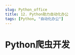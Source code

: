 ```yaml
---
slug: Python_office
title: 12. Python助力自动化办公
tags: [Python, "自动化办公"]
---
```





# Python爬虫开发